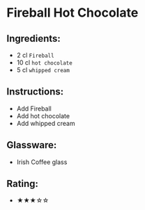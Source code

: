 # Fireball Hot Chocolate

## Ingredients:
- 2 cl `Fireball`
- 10 cl `hot chocolate`
- 5 cl `whipped cream`

## Instructions:
- Add Fireball
- Add hot chocolate
- Add whipped cream

## Glassware:
- Irish Coffee glass

## Rating:
- ★★★☆☆